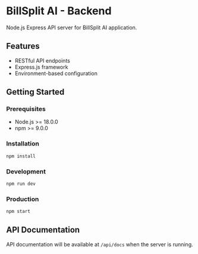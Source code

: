 # BillSplit AI - Backend

Node.js Express API server for BillSplit AI application.

## Features

- RESTful API endpoints
- Express.js framework
- Environment-based configuration

## Getting Started

### Prerequisites

- Node.js >= 18.0.0
- npm >= 9.0.0

### Installation

```bash
npm install
```

### Development

```bash
npm run dev
```

### Production

```bash
npm start
```

## API Documentation

API documentation will be available at `/api/docs` when the server is running.
